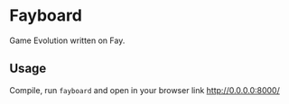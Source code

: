 Fayboard
==========

Game Evolution written on Fay.

Usage
-----

Compile, run ```fayboard``` and open in your browser link http://0.0.0.0:8000/
